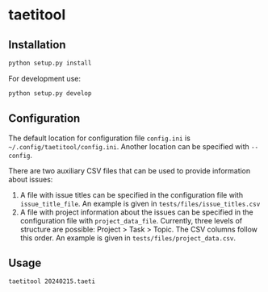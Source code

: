 # taetitool

## Installation

```sh
python setup.py install
```

For development use:

```sh
python setup.py develop
```

## Configuration

The default location for configuration file `config.ini`
is `~/.config/taetitool/config.ini`.
Another location can be specified with `--config`.

There are two auxiliary CSV files
that can be used to provide information about issues:

1. A file with issue titles can be specified
   in the configuration file with `issue_title_file`.
   An example is given in `tests/files/issue_titles.csv`
2. A file with project information about the issues can be specified
   in the configuration file with `project_data_file`.
   Currently, three levels of structure are possible:
   Project > Task > Topic.
   The CSV columns follow this order.
   An example is given in `tests/files/project_data.csv`.

## Usage

```sh
taetitool 20240215.taeti
```
